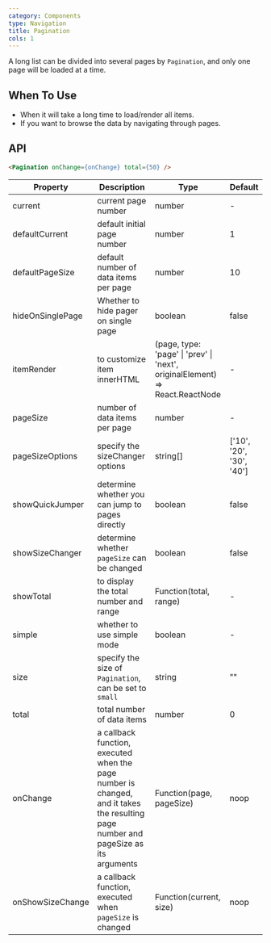 ```yaml
---
category: Components
type: Navigation
title: Pagination
cols: 1
---
```


A long list can be divided into several pages by `Pagination`, and only one page will be loaded at a time.

## When To Use

- When it will take a long time to load/render all items.
- If you want to browse the data by navigating through pages.

## API

```html
<Pagination onChange={onChange} total={50} />
```

| Property | Description | Type | Default |
| -------- | ----------- | ---- | ------- |
| current | current page number | number | - |
| defaultCurrent | default initial page number | number | 1 |
| defaultPageSize | default number of data items per page | number | 10 |
| hideOnSinglePage | Whether to hide pager on single page | boolean | false |
| itemRender | to customize item innerHTML | (page, type: 'page' \| 'prev' \| 'next', originalElement) => React.ReactNode | - |
| pageSize | number of data items per page | number | - |
| pageSizeOptions | specify the sizeChanger options | string\[] | \['10', '20', '30', '40'] |
| showQuickJumper | determine whether you can jump to pages directly | boolean | false |
| showSizeChanger | determine whether `pageSize` can be changed | boolean | false |
| showTotal | to display the total number and range | Function(total, range) | - |
| simple | whether to use simple mode | boolean | - |
| size | specify the size of `Pagination`, can be set to `small` | string | "" |
| total | total number of data items | number | 0 |
| onChange | a callback function, executed when the page number is changed, and it takes the resulting page number and pageSize as its arguments | Function(page, pageSize) | noop |
| onShowSizeChange | a callback function, executed when `pageSize` is changed | Function(current, size) | noop |
